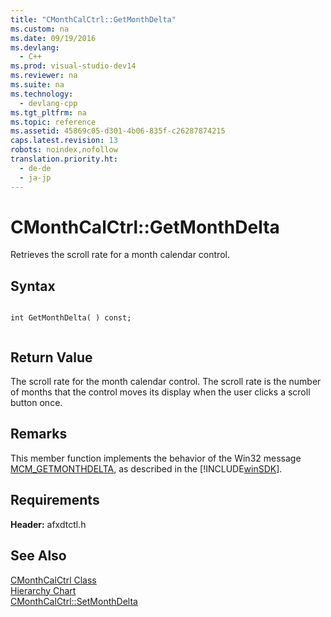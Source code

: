 ```yaml
---
title: "CMonthCalCtrl::GetMonthDelta"
ms.custom: na
ms.date: 09/19/2016
ms.devlang: 
  - C++
ms.prod: visual-studio-dev14
ms.reviewer: na
ms.suite: na
ms.technology: 
  - devlang-cpp
ms.tgt_pltfrm: na
ms.topic: reference
ms.assetid: 45869c05-d301-4b06-835f-c26287874215
caps.latest.revision: 13
robots: noindex,nofollow
translation.priority.ht: 
  - de-de
  - ja-jp
---
```

# CMonthCalCtrl::GetMonthDelta
Retrieves the scroll rate for a month calendar control.  
  
## Syntax  
  
```  
  
int GetMonthDelta( ) const;  
  
```  
  
## Return Value  
 The scroll rate for the month calendar control. The scroll rate is the number of months that the control moves its display when the user clicks a scroll button once.  
  
## Remarks  
 This member function implements the behavior of the Win32 message [MCM_GETMONTHDELTA](http://msdn.microsoft.com/library/windows/desktop/bb760980), as described in the [!INCLUDE[winSDK](../vs140/includes/winSDK_md.md)].  
  
## Requirements  
 **Header:** afxdtctl.h  
  
## See Also  
 [CMonthCalCtrl Class](../vs140/CMonthCalCtrl-Class.md)   
 [Hierarchy Chart](../vs140/Hierarchy-Chart.md)   
 [CMonthCalCtrl::SetMonthDelta](../vs140/CMonthCalCtrl--SetMonthDelta.md)